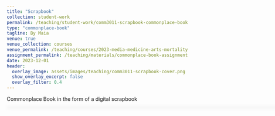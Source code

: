 ```yaml
---
title: "Scrapbook"
collection: student-work
permalink: /teaching/student-work/comm3011-scrapbook-commonplace-book
type: "commonplace-book"
tagline: By Maia
venue: true
venue_collection: courses
venue_permalink: /teaching/courses/2023-media-medicine-arts-mortality
assignment_permalink: /teaching/materials/commonplace-book-assignment
date: 2023-12-01
header:
  overlay_image: assets/images/teaching/comm3011-scrapbook-cover.png
  show_overlay_excerpt: false
  overlay_filter: 0.4
---
```


Commonplace Book in the form of a digital scrapbook


<div id="adobe-dc-view" style="width: 800px; box-shadow: 1px 1px 10px 1px #dadada;"></div>
 <script type="text/javascript" src="https://acrobatservices.adobe.com/view-sdk/viewer.js"></script>

<script>
const viewerConfig = {
    embedMode: "IN_LINE"
};
/* Wait for Adobe Acrobat Services PDF Embed API to be ready */
document.addEventListener("adobe_dc_view_sdk.ready", function () {
    /* Initialize the AdobeDC View object */
    var adobeDCView = new AdobeDC.View({
        /* Pass your registered client id */
        clientId: "241b806eb52c4795a0e80b0e242ac9ec",
        /* Pass the div id in which PDF should be rendered */
        divId: "adobe-dc-view",
    });
    /* Invoke the file preview API on Adobe DC View object */
    adobeDCView.previewFile({
        /* Pass information on how to access the file */
        content: {
            /* Location of file where it is hosted */
            location: {
                url: "/assets/documents/comm3011-scrapbook.pdf",
            },
        },
        /* Pass meta data of file */
        metaData: {
            /* file name */
            fileName: "comm3011-scrapbook.pdf"
        }
    }, viewerConfig);
});
</script>
